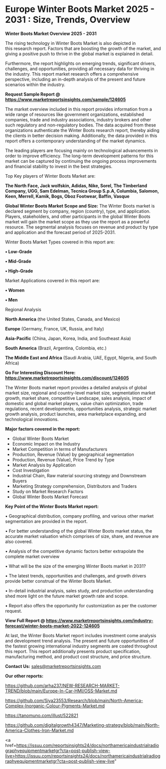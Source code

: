# Europe Winter Boots Market 2025 - 2031 : Size, Trends, Overview

<Strong> Winter Boots Market Overview 2025 - 2031</strong>

The rising technology in Winter Boots Market is also depicted in this research report. Factors that are boosting the growth of the market, and giving a positive push to thrive in the global market is explained in detail.

Furthermore, the report highlights on emerging trends, significant drivers, challenges, and opportunities, providing all necessary data for thriving in the industry. This report market research offers a comprehensive perspective, including an in-depth analysis of the present and future scenarios within the industry.

<strong>Request Sample Report @ <a href=https://www.marketreportsinsights.com/sample/124605>https://www.marketreportsinsights.com/sample/124605</a></strong>

The market overview included in this report provides information from a wide range of resources like government organizations, established companies, trade and industry associations, industry brokers and other such regulatory and non-regulatory bodies. The data acquired from these organizations authenticate the Winter Boots research report, thereby aiding the clients in better decision making. Additionally, the data provided in this report offers a contemporary understanding of the market dynamics.

The leading players are focusing mainly on technological advancements in order to improve efficiency. The long-term development patterns for this market can be captured by continuing the ongoing process improvements and financial stability to invest in the best strategies.

Top Key players of Winter Boots Market are:

<strong>The North Face, Jack wolfskin, Adidas, Nike, Sorel, The Timberland Company, UGG, Sam Edelman, Tecnica Group S.p.A, Columbia, Salomon, Keen, Merrell, Kamik, Bogs, Oboz Footwear, Baffin, Vasque</strong>

<strong><b>Global Winter Boots Market Scope and Size:</b></strong>
The Winter Boots market is declared segment by company, region (country), type, and application. Players, stakeholders, and other participants in the global Winter Boots market will gain the market scope as they use the report as a powerful resource. The segmental analysis focuses on revenue and product by type and application and the forecast period of 2025-2031.

Winter Boots Market Types covered in this report are:

<strong>• Low-Grade

• Mid-Grade

• High-Grade</strong>

Market Applications covered in this report are:

<strong>• Women

• Men</strong> 

Regional Analysis

<strong>North America</strong> (the United States, Canada, and Mexico)

<strong>Europe</strong> (Germany, France, UK, Russia, and Italy)

<strong>Asia-Pacific</strong> (China, Japan, Korea, India, and Southeast Asia)

<strong>South America</strong> (Brazil, Argentina, Colombia, etc.)

<strong>The Middle East and Africa</strong> (Saudi Arabia, UAE, Egypt, Nigeria, and South Africa)

<strong>Go For Interesting Discount Here: <a href=https://www.marketreportsinsights.com/discount/124605>https://www.marketreportsinsights.com/discount/124605</a></strong>

The Winter Boots market report provides a detailed analysis of global market size, regional and country-level market size, segmentation market growth, market share, competitive Landscape, sales analysis, impact of domestic and global market players, value chain optimization, trade regulations, recent developments, opportunities analysis, strategic market growth analysis, product launches, area marketplace expanding, and technological innovations.

<strong><b>Major factors covered in the report:</b></strong>
<ul>
  <li>Global Winter Boots Market </li>
  <li>Economic Impact on the Industry</li>
  <li>Market Competition in terms of Manufacturers</li>
  <li>Production, Revenue (Value) by geographical segmentation</li>
  <li>Production, Revenue (Value), Price Trend by Type</li>
  <li>Market Analysis by Application</li>
  <li>Cost Investigation</li>
  <li>Industrial Chain, Raw material sourcing strategy and Downstream Buyers</li>
  <li>Marketing Strategy comprehension, Distributors and Traders</li>
  <li>Study on Market Research Factors</li>
  <li>Global Winter Boots Market Forecast</li>
</ul>

<strong><b>Key Point of the Winter Boots Market report:</b></strong>

• Geographical distribution, company profiling, and various other market segmentation are provided in the report.

• For better understanding of the global Winter Boots market status, the accurate market valuation which comprises of size, share, and revenue are also covered.

• Analysis of the competitive dynamic factors better extrapolate the complete market overview

• What will be the size of the emerging Winter Boots market in 2031?

• The latest trends, opportunities and challenges, and growth drivers provide better construal of the Winter Boots Market.

• In-detail industrial analysis, sales study, and production understanding shed more light on the future market growth rate and scope.

• Report also offers the opportunity for customization as per the customer request.

<strong><b>View Full Report @ <a href=https://www.marketreportsinsights.com/industry-forecast/winter-boots-market-2022-124605>https://www.marketreportsinsights.com/industry-forecast/winter-boots-market-2022-124605</a></b></strong>


At last, the Winter Boots Market report includes investment come analysis and development trend analysis. The present and future opportunities of the fastest growing international industry segments are coated throughout this report. This report additionally presents product specification, manufacturing method, and product cost structure, and price structure.

<strong>Contact Us:</strong>
sales@marketreportsinsights.com

<strong>Our other reports:</strong>

<a href=https://github.com/arha237/NEW-RESEARCH-MARKET-TREND/blob/main/Europe-In-Car-HMI/OSS-Market.md>https://github.com/arha237/NEW-RESEARCH-MARKET-TREND/blob/main/Europe-In-Car-HMI/OSS-Market.md</a>

<a href=https://github.com/Siya23553/Research/blob/main/North-America-Complex-Inorganic-Colour-Pigments-Market.md>https://github.com/Siya23553/Research/blob/main/North-America-Complex-Inorganic-Colour-Pigments-Market.md</a>

<a href=https://tanomuno.com/illust/522821>https://tanomuno.com/illust/522821</a>

<a href=https://github.com/digitalgrowth4347/Marketing-strategy/blob/main/North-America-Clothes-Iron-Market.md>https://github.com/digitalgrowth4347/Marketing-strategy/blob/main/North-America-Clothes-Iron-Market.md</a>

<a href=https://issuu.com/reportsinsights24/docs/northamericaindustrialradiographyequipmentmarketgr?cta=post-publish-view-live>https://issuu.com/reportsinsights24/docs/northamericaindustrialradiographyequipmentmarketgr?cta=post-publish-view-live</a>"
